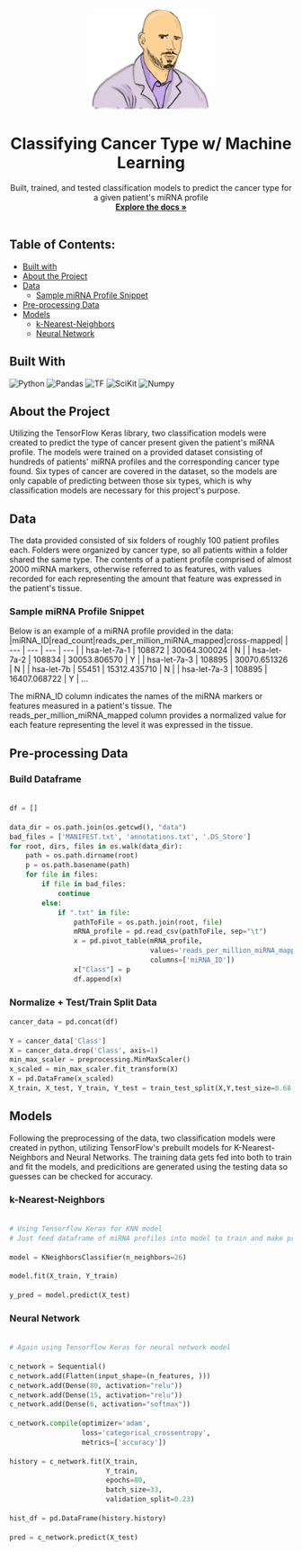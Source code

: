 

<div align="center">
  <a href="https://github.com/othneildrew/Best-README-Template">
    <img src="./new-ctype2.png" alt="Logo" height="180">
  </a>

  <h1 align="center">Classifying Cancer Type w/ Machine Learning</h1>

  <p align="center">
    Built, trained, and tested classification models to predict the cancer type for a given patient's miRNA profile
    <br />
    <a href="https://github.com/owscork/cancer-classification"><strong>Explore the docs »</strong></a>
    <br />
    <br />
  </p>
</div>

## Table of Contents:

- [Built with](#built-with)
- [About the Project](#about-the-project)
- [Data](#data)
  + [Sample miRNA Profile Snippet](#sample-mirna-profile-snippet)
- [Pre-processing Data](#pre-processing-data)
- [Models](#models)
  + [k-Nearest-Neighbors](#k-nearest-neighbors)
  + [Neural Network](#neural-network)


## Built With

![Python][Python.ico]
![Pandas][Pandas.ico]
![TF][TF.ico]
![SciKit][SciKit.ico]
![Numpy][Numpy.ico]


## About the Project

Utilizing the TensorFlow Keras library, two classification models were created to predict the type of cancer present given the patient's miRNA profile. The models were trained on a provided dataset consisting of hundreds of patients' miRNA profiles and the corresponding cancer type found. Six types of cancer are covered in the dataset, so the models are only capable of predicting between those six types, which is why classification models are necessary for this project's purpose.

## Data

The data provided consisted of six folders of roughly 100 patient profiles each. Folders were organized by cancer type, so all patients within a folder shared the same type. The contents of a patient profile comprised of almost 2000 miRNA markers, otherwise referred to as features, with values recorded for each representing the amount that feature was expressed in the patient's tissue.

### Sample miRNA Profile Snippet

Below is an example of a miRNA profile provided in the data:
|miRNA_ID|read_count|reads_per_million_miRNA_mapped|cross-mapped|
| --- | --- | --- | --- |
| hsa-let-7a-1 | 108872 | 30064.300024 | N |
| hsa-let-7a-2 | 108834 | 30053.806570 | Y |
| hsa-let-7a-3 | 108895 | 30070.651326 | N |
| hsa-let-7b | 55451 | 15312.435710 | N |
| hsa-let-7a-3 | 108895 | 16407.068722 | Y |
...

The miRNA_ID column indicates the names of the miRNA markers or features measured in a patient's tissue. The reads_per_million_miRNA_mapped column provides a normalized value for each feature representing the level it was expressed in the tissue. 

## Pre-processing Data

### Build Dataframe

```py

df = []

data_dir = os.path.join(os.getcwd(), "data")
bad_files = ['MANIFEST.txt', 'annotations.txt', '.DS_Store']
for root, dirs, files in os.walk(data_dir):
    path = os.path.dirname(root)
    p = os.path.basename(path)
    for file in files:
        if file in bad_files:
            continue
        else:
            if ".txt" in file:
                pathToFile = os.path.join(root, file)
                mRNA_profile = pd.read_csv(pathToFile, sep="\t")
                x = pd.pivot_table(mRNA_profile,
                                   values='reads_per_million_miRNA_mapped',
                                   columns=['miRNA_ID'])
                x["Class"] = p
                df.append(x)

```

### Normalize + Test/Train Split Data

```py
cancer_data = pd.concat(df)

Y = cancer_data['Class']
X = cancer_data.drop('Class', axis=1)
min_max_scaler = preprocessing.MinMaxScaler()
x_scaled = min_max_scaler.fit_transform(X)
X = pd.DataFrame(x_scaled)
X_train, X_test, Y_train, Y_test = train_test_split(X,Y,test_size=0.68,random_state=1)
```



## Models

Following the preprocessing of the data, two classification models were created in python, utilizing TensorFlow's prebuilt models for K-Nearest-Neighbors and Neural Networks. The training data gets fed into both to train and fit the models, and predicitions are generated using the testing data so guesses can be checked for accuracy.

### k-Nearest-Neighbors

```py

# Using Tensorflow Keras for KNN model
# Just feed dataframe of miRNA profiles into model to train and make predictions

model = KNeighborsClassifier(n_neighbors=26)

model.fit(X_train, Y_train)

y_pred = model.predict(X_test)

```

### Neural Network

```py

# Again using Tensorflow Keras for neural network model

c_network = Sequential()
c_network.add(Flatten(input_shape=(n_features, )))
c_network.add(Dense(80, activation="relu"))
c_network.add(Dense(15, activation="relu"))
c_network.add(Dense(6, activation="softmax"))

c_network.compile(optimizer='adam',
                  loss='categorical_crossentropy',
                  metrics=['accuracy'])

history = c_network.fit(X_train,
                        Y_train,
                        epochs=80,
                        batch_size=33,
                        validation_split=0.23)

hist_df = pd.DataFrame(history.history)

pred = c_network.predict(X_test)

```


[React.js]: https://img.shields.io/badge/React-20232A?style=for-the-badge&logo=react&logoColor=61DAFB
[React-url]: https://reactjs.org/
[Numpy.ico]: https://img.shields.io/badge/numpy-%23013243.svg?style=for-the-badge&logo=numpy&logoColor=white
[SciKit.ico]: https://img.shields.io/badge/scikit--learn-%23F7931E.svg?style=for-the-badge&logo=scikit-learn&logoColor=white
[Python.ico]: https://img.shields.io/badge/python-3670A0?style=for-the-badge&logo=python&logoColor=ffdd54
[Pandas.ico]: https://img.shields.io/badge/pandas-%23150458.svg?style=for-the-badge&logo=pandas&logoColor=white
[WebGL-url]: https://developer.mozilla.org/en-US/docs/Web/API/WebGL_API/Tutorial/Getting_started_with_WebGL
[TF.ico]: https://img.shields.io/badge/TensorFlow-%23FF6F00.svg?style=for-the-badge&logo=TensorFlow&logoColor=white
